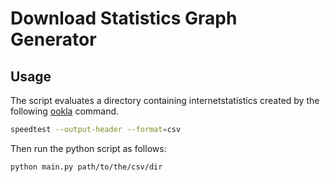 # Download Statistics Graph Generator
## Usage
The script evaluates a directory containing internetstatistics created by the following [ookla](https://www.speedtest.net/apps/cli) command.
```sh
speedtest --output-header --format=csv
```

Then run the python script as follows:
```sh
python main.py path/to/the/csv/dir
```
